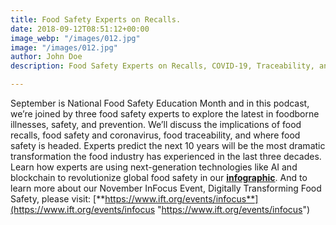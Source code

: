 ```yaml
---
title: Food Safety Experts on Recalls.
date: 2018-09-12T08:51:12+00:00
image_webp: "/images/012.jpg"
image: "/images/012.jpg"
author: John Doe
description: Food Safety Experts on Recalls, COVID-19, Traceability, and more

---
```

September is National Food Safety Education Month and in this podcast, we’re joined by three food safety experts to explore the latest in foodborne illnesses, safety, and prevention. We’ll discuss the implications of food recalls, food safety and coronavirus, food traceability, and where food safety is headed. Experts predict the next 10 years will be the most dramatic transformation the food industry has experienced in the last three decades. Learn how experts are using next-generation technologies like AI and blockchain to revolutionize global food safety in our [**infographic**](https://www.ift.org/news-and-publications/blog/2020/from-farm-to-fork-infographic?__hstc=48222840.784173df17575959fbd01fd06342b113.1568940857250.1600448483142.1600454448239.652&__hssc=48222840.2.1600454448239&__hsfp=368538559). And to learn more about our November InFocus Event, Digitally Transforming Food Safety, please visit: [**https://www.ift.org/events/infocus**](https://www.ift.org/events/infocus "https://www.ift.org/events/infocus")